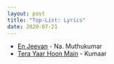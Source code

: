 ```yaml
---
layout: post
title: "Top-List: Lyrics"
date: 2020-07-21
---
```


* [En Jeevan](https://www.youtube.com/watch?v=H3GhtM8V-dU) - Na. Muthukumar
* [Tera Yaar Hoon Main](https://www.youtube.com/watch?v=kH__u3TDCdk) - Kumaar 

